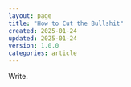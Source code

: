 ```yaml
---
layout: page
title: "How to Cut the Bullshit"
created: 2025-01-24
updated: 2025-01-24
version: 1.0.0
categories: article
---
```


Write.
